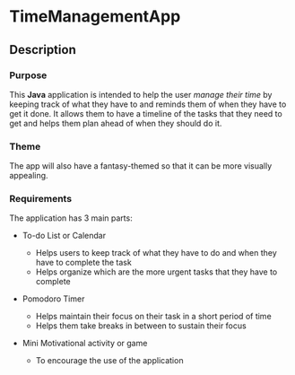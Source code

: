 # TimeManagementApp

## Description

### Purpose
This **Java** application is intended to help the user *manage their time* by keeping track of what they have to and reminds them of when they have to get it done. It allows them to have a timeline of the tasks that they need to get and helps them plan ahead of when they should do it.

### Theme
The app will also have a fantasy-themed so that it can be more visually appealing.

### Requirements
The application has 3 main parts:
* To-do List or Calendar
  * Helps users to keep track of what they have to do and when they have to complete the task
  * Helps organize which are the more urgent tasks that they have to complete
  
* Pomodoro Timer
  * Helps maintain their focus on their task in a short period of time
  * Helps them take breaks in between to sustain their focus
  
* Mini Motivational activity or game
  * To encourage the use of the application
